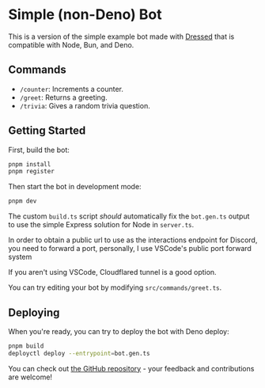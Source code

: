 # Simple (non-Deno) Bot

This is a version of the simple example bot made with
[Dressed](https://jsr.io/@inbestigator/dressed) that is compatible with Node,
Bun, and Deno.

## Commands

- `/counter`: Increments a counter.
- `/greet`: Returns a greeting.
- `/trivia`: Gives a random trivia question.

## Getting Started

First, build the bot:

```sh
pnpm install
pnpm register
```

Then start the bot in development mode:

```sh
pnpm dev
```

The custom `build.ts` script _should_ automatically fix the `bot.gen.ts` output
to use the simple Express solution for Node in `server.ts`.

In order to obtain a public url to use as the interactions endpoint for Discord,
you need to forward a port, personally, I use VSCode's public port forward
system

If you aren't using VSCode, Cloudflared tunnel is a good option.

You can try editing your bot by modifying `src/commands/greet.ts`.

## Deploying

When you're ready, you can try to deploy the bot with Deno deploy:

```sh
pnpm build
deployctl deploy --entrypoint=bot.gen.ts
```

You can check out
[the GitHub repository](https://github.com/inbestigator/dressed) - your feedback
and contributions are welcome!
